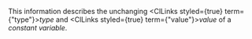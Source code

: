  This information describes the unchanging <ClLinks styled={true} term={"type"}><i>type</i></ClLinks> and <ClLinks styled={true} term={"value"}><i>value</i></ClLinks> of a *constant variable*. 



